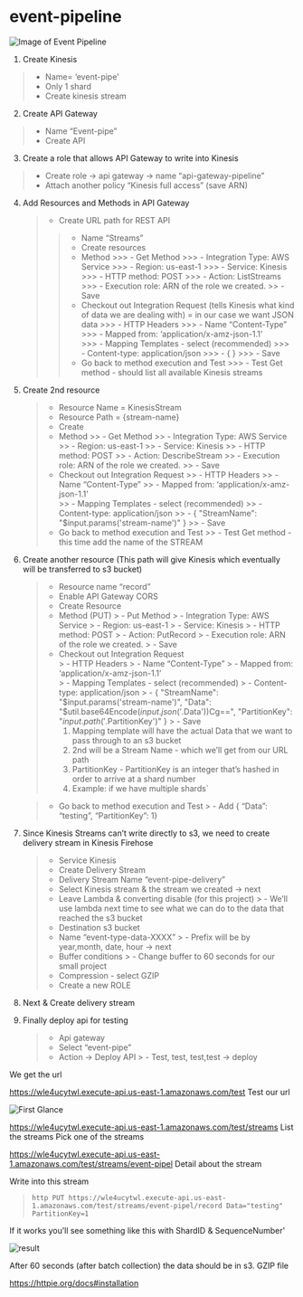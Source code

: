 # event-pipeline
![Image of Event Pipeline](https://miro.medium.com/max/700/1*eCRP1WjEY5tahxJK_e6VMg.png)

1) Create Kinesis
  > - Name= ‘event-pipe’
  > - Only 1 shard
  > - Create kinesis stream
2) Create API Gateway
  > - Name “Event-pipe”
  > - Create API
3) Create a role that allows API Gateway to write into Kinesis
  > - Create role -> api gateway -> name “api-gateway-pipeline”
  > - Attach another policy “Kinesis full access” (save ARN)
4) Add Resources and Methods in API Gateway
    > - Create URL path for REST API
      >> - Name “Streams”
      >> - Create resources
      >> - Method
          >>> - Get Method
          >>> - Integration Type: AWS Service
          >>> - Region: us-east-1
          >>> - Service:  Kinesis
          >>> - HTTP method:  POST
          >>> - Action:  ListStreams
          >>> - Execution role:  ARN of the role we created.
          >> - Save
      >> - Checkout out Integration Request (tells Kinesis what kind of data we are dealing with) = in our case we want JSON data
          >>> - HTTP Headers
          >>> - Name “Content-Type” 
          >>> - Mapped from: ‘application/x-amz-json-1.1’  
          >>> - Mapping Templates - select (recommended)
          >>> - Content-type: application/json
          >>> - { }
          >>> - Save
      >> - Go back to method execution and Test
          >>> - Test Get method - should list all available Kinesis streams
5) Create 2nd resource
    > - Resource Name = KinesisStream
    > - Resource Path = {stream-name}
    > - Create
    > - Method
        >> - Get Method
        >> - Integration Type: AWS Service
        >> - Region: us-east-1
        >> - Service:  Kinesis
        >> - HTTP method:  POST
        >> - Action:  DescribeStream
        >> - Execution role:  ARN of the role we created.
        >> - Save
      > - Checkout out Integration Request
        >> - HTTP Headers
        >> - Name “Content-Type” 
        >> - Mapped from: ‘application/x-amz-json-1.1’  
        >> - Mapping Templates - select (recommended)
        >> - Content-type: application/json
        >> - {  "StreamName": "$input.params('stream-name')" }
        >> - Save
      > - Go back to method execution and Test
        >> - Test Get method - this time add the name of the STREAM
6) Create another resource (This path will give Kinesis which eventually will be transferred to s3 bucket)
    > - Resource name “record”
    > - Enable API Gateway CORS
    > - Create Resource
    > - Method (PUT)
        > - Put Method
        > - Integration Type: AWS Service
        > - Region: us-east-1
        > - Service:  Kinesis
        > - HTTP method:  POST
        > - Action:  PutRecord
        > - Execution role:  ARN of the role we created.
        > - Save
      > - Checkout out Integration Request  
        > - HTTP Headers
        > - Name “Content-Type” 
        > - Mapped from: ‘application/x-amz-json-1.1’  
        > - Mapping Templates - select (recommended)
        > - Content-type: application/json
        > - { "StreamName": "$input.params('stream-name')",
             "Data": "$util.base64Encode($input.json('$.Data'))Cg==",
            "PartitionKey": "$input.path('$.PartitionKey')"
            }
        > - Save
          <ol>
            <li>Mapping template will have the actual Data that we want to pass through to an s3 bucket</li>
            <li>2nd will be a Stream Name - which we’ll get from our URL path</li>
            <li>PartitionKey - PartitionKey is an integer that’s hashed in order to arrive at a shard number
                <li>Example: if we have multiple shards`</li>
             </li>
          <ol>
            
      > - Go back to method execution and Test
          > - Add { “Data”: “testing”, “PartitionKey”: 1}
7) Since Kinesis Streams can’t write directly to s3, we need to create delivery stream in Kinesis Firehose  
    > - Service Kinesis
    > - Create Delivery Stream
    > - Delivery Stream Name “event-pipe-delivery”
    > - Select Kinesis stream & the stream we created -> next
    > - Leave Lambda & converting disable (for this project)
        > - We’ll use lambda next time to see what we can do to the data that reached the s3 bucket
    > - Destination s3 bucket
    > - Name “event-type-data-XXXX”
        > - Prefix will be by year,month, date, hour  -> next
    > - Buffer conditions
        > - Change buffer to 60 seconds for our small project
    > - Compression  - select GZIP
    > - Create a new ROLE
8) Next & Create delivery stream
9) Finally deploy api for testing
    > - Api gateway
    > - Select “event-pipe”
    > - Action -> Deploy API
        > - Test, test, test,test  -> deploy

We get the url

https://wle4ucytwl.execute-api.us-east-1.amazonaws.com/test
Test our url

![First Glance](https://github.com/sammycoderu/event-pipeline/blob/master/pipeline-pics/firsttestresult.png)



https://wle4ucytwl.execute-api.us-east-1.amazonaws.com/test/streams
List the streams
Pick one of the streams

https://wle4ucytwl.execute-api.us-east-1.amazonaws.com/test/streams/event-pipel
Detail about the stream

Write into this stream
> `http PUT https://wle4ucytwl.execute-api.us-east-1.amazonaws.com/test/streams/event-pipel/record Data="testing" PartitionKey=1`

If it works you’ll see something like this with ShardID & SequenceNumber'

![result](https://github.com/sammycoderu/event-pipeline/blob/master/pipeline-pics/result.png)

After 60 seconds (after batch collection) the data should be in s3.  GZIP file

https://httpie.org/docs#installation
